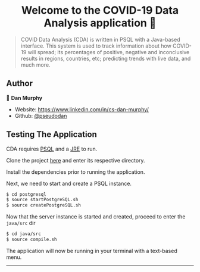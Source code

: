 <h1 align="center">Welcome to the COVID-19 Data Analysis application 👋</h1>
<p>
</p>




> COVID Data Analysis (CDA) is written in PSQL with a Java-based interface. This system is used to track information about how COVID-19 will spread; its percentages of positive, negative and inconclusive results in regions, countries, etc; predicting trends with live data, and much more.

## Author

👤 **Dan Murphy**

* Website: https://www.linkedin.com/in/cs-dan-murphy/
* Github: [@pseudodan](https://github.com/pseudodan)

## Testing The Application

CDA requires [PSQL](https://www.postgresql.org/download/) and a [JRE](https://www.java.com/en/download/) to run.

Clone the project [here](https://github.com/pseudodan/Covid-Data-Analysis.git) and enter its respective directory.

Install the dependencies prior to running the application.

Next, we need to start and create a PSQL instance.

```sh
$ cd postgresql
$ source startPostgreSQL.sh
$ source createPostgreSQL.sh
```

Now that the server instance is started and created, proceed to enter the ```java/src``` dir

```sh
$ cd java/src
$ source compile.sh
```

The application will now be running in your terminal with a text-based menu. 



***
